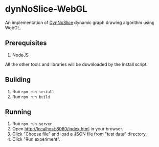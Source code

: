 # dynNoSlice-WebGL

An implementation of [DynNoSlice](https://arxiv.org/abs/1709.00372) dynamic graph drawing algorithm using WebGL.

## Prerequisites
1. NodeJS

All the other tools and libraries will be downloaded by the install script.

## Building
1. Run `npm run install`
2. Run `npm run build`

## Running
1. Run `npm run server`
2. Open [http://localhost:8080/index.html]() in your browser.
3. Click "Choose file" and load a JSON file from "test data" directory.
4. Click "Run experiment".